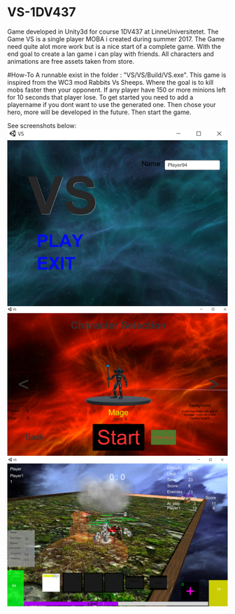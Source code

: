 # VS-1DV437
Game developed in Unity3d for course 1DV437 at LinneUniversitetet.
The Game VS is a single player MOBA i created during summer 2017.
The Game need quite alot more work but is a nice start of a complete game.
With the end goal to create a lan game i can play with friends.
All characters and animations are free assets taken from store.


#How-To
A runnable exist in the folder : "VS/VS/Build/VS.exe".
This game is inspired from the WC3 mod Rabbits Vs Sheeps. Where the goal is to kill mobs faster then your opponent. If any player have 150 or more minions left for 10 seconds that player lose. To get started you need to add a playername if you dont want to use the generated one. Then chose your hero, more will be developed in the future. Then start the game.


See screenshots below:
![Screenshot](menu.png)
![Screenshot](charselect.png)
![Screenshot](game.png)
